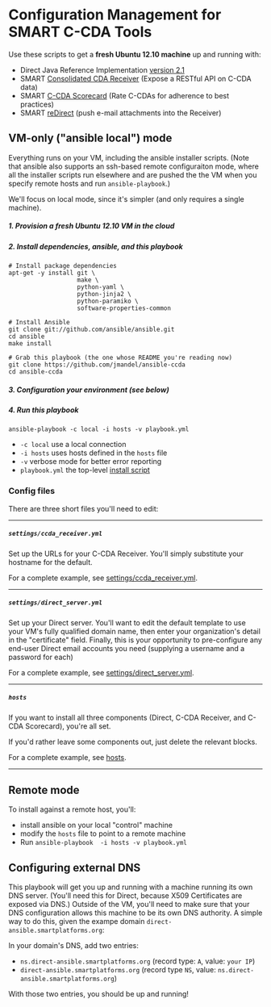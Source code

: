 # Configuration Management for SMART C-CDA Tools

Use these scripts to get a **fresh Ubuntu 12.10 machine** up and running with:
 * Direct Java Reference Implementation [version 2.1](http://wiki.directproject.org/message/view/Java+Reference+Implementation/60702540)
 * SMART [Consolidated CDA Receiver](https://github.com/jmandel/json_ccda) (Expose a RESTful API on C-CDA data)
 * SMART [C-CDA Scorecard](https://github.com/jmandel/ccdaScorecard) (Rate C-CDAs for adherence to best practices)
 * SMART [reDirect](https://github.com/jmandel/ccda-receiver-direct-connector) (push e-mail attachments into the Receiver)

##  VM-only ("ansible local")  mode

Everything runs on your VM, including the ansible installer scripts. (Note that
ansible also supports an ssh-based remote configuraiton mode, where all the
installer scripts run elsewhere and are pushed the the VM when you specify 
remote hosts and run `ansible-playbook`.)

We'll focus on local mode, since it's simpler (and only requires a single machine).


##### 1. Provision a fresh Ubuntu 12.10 VM in the cloud
##### 2.  Install dependencies, ansible, and this playbook

```
# Install package dependencies
apt-get -y install git \
                   make \
                   python-yaml \
                   python-jinja2 \
                   python-paramiko \
                   software-properties-common

# Install Ansible
git clone git://github.com/ansible/ansible.git
cd ansible
make install

# Grab this playbook (the one whose README you're reading now)
git clone https://github.com/jmandel/ansible-ccda 
cd ansible-ccda
```
##### 3.  Configuration your environment (see below)
##### 4.  Run this playbook
```
ansible-playbook -c local -i hosts -v playbook.yml
```

* `-c local`         use a local connection
* `-i hosts`         uses hosts defined in the `hosts` file
* `-v`               verbose mode for better error reporting
* `playbook.yml`     the top-level [install script](playbook.yml)

### Config files
There are three short files you'll need to edit:

---


##### `settings/ccda_receiver.yml`
Set up the URLs for your C-CDA Receiver.  You'll simply substitute your
hostname for the default.

For a complete example, see [settings/ccda_receiver.yml](settings/ccda_receiver.yml).

---

##### `settings/direct_server.yml`
Set up your Direct server.  You'll want to edit the default template to use
your VM's fully qualified domain name, then enter your organization's detail in
the "certificate" field.  Finally, this is your opportunity to pre-configure
any end-user Direct email accounts you need (supplying a username and a
password for each)

For a complete example, see [settings/direct_server.yml](settings/direct_server.yml).

---

##### `hosts`
If you want to install all three components (Direct, C-CDA Receiver, and C-CDA Scorecard), you're all set.

If you'd rather leave some components out, just delete the relevant blocks.

For a complete example, see [hosts](hosts).

---

##  Remote mode
To install against a remote host, you'll:
 * install ansible on your local "control" machine
 * modify the `hosts` file to point to a remote machine
 * Run `ansible-playbook  -i hosts -v playbook.yml`


## Configuring external DNS

This playbook will get you up and running with a machine running its own DNS
server.  (You'll need this for Direct, because X509 Certificates are exposed
via DNS.)  Outside of the VM, you'll need to make sure that your DNS configuration
allows this machine to be its own DNS authority. A simple way to do this, 
given the exampe domain `direct-ansible.smartplatforms.org`:

In your domain's DNS, add two entries:

* `ns.direct-ansible.smartplatforms.org` (record type: `A`, value: `your IP`)
* `direct-ansible.smartplatforms.org` (record type `NS`, value: `ns.direct-ansible.smartplatforms.org`)

With those two entries, you should be up and running!

